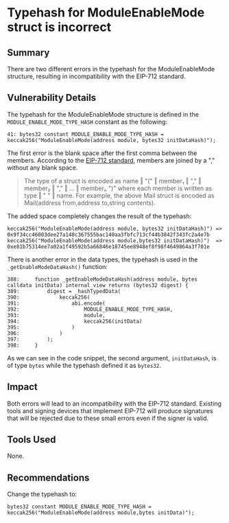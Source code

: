 # Typehash for ModuleEnableMode struct is incorrect

## Summary

There are two different errors in the typehash for the ModuleEnableMode structure, resulting in incompatibility with the EIP-712 standard.

## Vulnerability Details

The typehash for the ModuleEnableMode structure is defined in the `MODULE_ENABLE_MODE_TYPE_HASH` constant as the following:

```solidity
41: bytes32 constant MODULE_ENABLE_MODE_TYPE_HASH = keccak256("ModuleEnableMode(address module, bytes32 initDataHash)");
```

The first error is the blank space after the first comma between the members. According to the [EIP-712 standard](https://eips.ethereum.org/EIPS/eip-712), members are joined by a "," without any blank space.

> The type of a struct is encoded as name ‖ "(" ‖ member₁ ‖ "," ‖ member₂ ‖ "," ‖ … ‖ memberₙ ")" where each member is written as type ‖ " " ‖ name. For example, the above Mail struct is encoded as Mail(address from,address to,string contents).

The added space completely changes the result of the typehash:

```solidity
keccak256("ModuleEnableMode(address module, bytes32 initDataHash)") => 0x9f34cc46003dee27a148c367555bac140aa3fbfc713cf44b3842f343fc2a4e7b
keccak256("ModuleEnableMode(address module,bytes32 initDataHash)")  => 0xe81b75314ee7a02a1f49592b5a66846e18745ee8948ef8f98f4649864a3f701e
```

There is another error in the data types, the typehash is used in the `_getEnableModeDataHash()` function:

```solidity
388:     function _getEnableModeDataHash(address module, bytes calldata initData) internal view returns (bytes32 digest) {
389:         digest = _hashTypedData(
390:             keccak256(
391:                 abi.encode(
392:                     MODULE_ENABLE_MODE_TYPE_HASH,
393:                     module,
394:                     keccak256(initData)
395:                 )
396:             )
397:         );
398:     }
```

As we can see in the code snippet, the second argument, `initDataHash`, is of type `bytes` while the typehash defined it as `bytes32`.

## Impact

Both errors will lead to an incompatibility with the EIP-712 standard. Existing tools and signing devices that implement EIP-712 will produce signatures that will be rejected due to these small errors even if the signer is valid.

## Tools Used

None.

## Recommendations

Change the typehash to:

```solidity
bytes32 constant MODULE_ENABLE_MODE_TYPE_HASH = keccak256("ModuleEnableMode(address module,bytes initData)");
```
